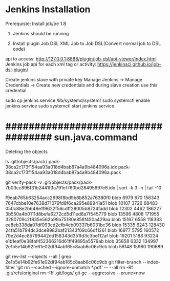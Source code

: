 Jenkins Installation
====================

Prerequiste: Install jdk/jre 1.8

1. Jenkins should be running

2. Install plugin
   Job DSL
   XML Job to Job DSL(Convert normal job to DSL code)

api to access: http://127.0.0.1:8888/plugin/job-dsl/api-viewer/index.html
Jenkins job api for each xml tag or activity: https://jenkinsci.github.io/job-dsl-plugin/


Create jenkins slave with private key
Manage Jenkins -> Manage Credentials -> Create new credentials and during slave creation use this credential

sudo cp jenkins.service /lib/systemd/system/
sudo systemctl enable jenkins.service
sudo systemctl start jenkins.service

###################################
sun.java.command
======================================================
Deleting the objects

ls .git/objects/pack/
pack-38ca2c173f154aa93a018d4bab87a4a9b484096a.idx  pack-38ca2c173f154aa93a018d4bab87a4a9b484096a.pack

git verify-pack -v .git/objects/pack/pack-7b03cc896f31b2441f3a791ef760bd28495697e6.idx | sort -k 3 -n | tail -10

f9eab765b63254acc2698f8bd9b6b852a76380f0 blob   6979 670 156343
7647cbbe10e7638d71079fd8f6ca295e89941a51 blob   10107 3726 68483
050c88e2b648e1f9622f56cdff28005b8724fadd blob   12302 4462 186227
3b550a4b0111d8befa6272cd5d11ed8a7f545779 blob   13596 4808 171955
3280709c2f835e562b99a75180e858f450a429aa blob   15167 6558 118383
ee8eb338da07df093cd2cfb4cb09337b6031bc36 blob   15335 6243 128430
24fa51b794dc3dce8982baf21343f09c66df1261 blob   16977 5795 160572
79e2d4ec85799442dd158343d351fd3c3be112af blob   19201 5188 93224
e1b1eaf0e38faf452366216d61ff49895a5579ab blob   35858 6332 134997
2e1b5e14b92fe61e02df94ab165c8aab6c06c9cb blob   56148 15960 190689

git rev-list --objects --all | grep 2e1b5e14b92fe61e02df94ab165c8aab6c06c9cb
git filter-branch --index-filter 'git rm --cached --ignore-unmatch *.pdf' -- --all
rm -Rf .git/refs/original
rm -Rf .git/logs/
git gc --aggressive --prune=now
